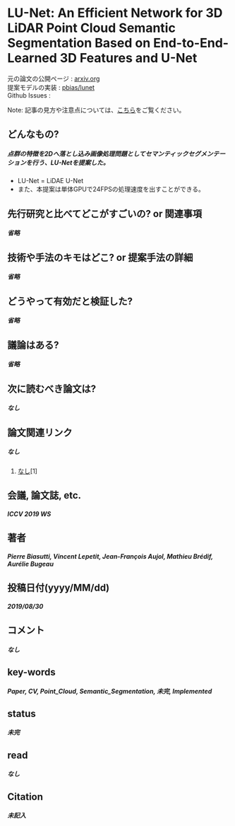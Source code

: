 # LU-Net: An Efficient Network for 3D LiDAR Point Cloud Semantic Segmentation Based on End-to-End-Learned 3D Features and U-Net

元の論文の公開ページ : [arxiv.org](https://arxiv.org/abs/1908.11656)  
提案モデルの実装 : [pbias/lunet](https://github.com/pbias/lunet)  
Github Issues : []()  

Note: 記事の見方や注意点については、[こちら](/)をご覧ください。

## どんなもの?
##### 点群の特徴を2Dへ落とし込み画像処理問題としてセマンティックセグメンテーションを行う、LU-Netを提案した。
- LU-Net = LiDAE U-Net
- また、本提案は単体GPUで24FPSの処理速度を出すことができる。

## 先行研究と比べてどこがすごいの? or 関連事項
##### 省略

## 技術や手法のキモはどこ? or 提案手法の詳細
##### 省略

## どうやって有効だと検証した?
##### 省略

## 議論はある?
##### 省略

## 次に読むべき論文は?
##### なし

## 論文関連リンク
##### なし
1. [なし]()[1]

## 会議, 論文誌, etc.
##### ICCV 2019 WS

## 著者
##### Pierre Biasutti, Vincent Lepetit, Jean-François Aujol, Mathieu Brédif, Aurélie Bugeau

## 投稿日付(yyyy/MM/dd)
##### 2019/08/30

## コメント
##### なし

## key-words
##### Paper, CV, Point_Cloud, Semantic_Segmentation, 未完, Implemented

## status
##### 未完

## read
##### なし

## Citation
##### 未記入
